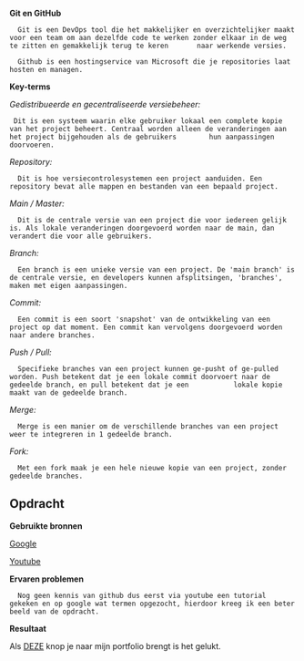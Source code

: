 **Git en GitHub**

      Git is een DevOps tool die het makkelijker en overzichtelijker maakt voor een team om aan dezelfde code te werken zonder elkaar in de weg te zitten en gemakkelijk terug te keren       naar werkende versies.

      Github is een hostingservice van Microsoft die je repositories laat hosten en managen.
   
**Key-terms**

*Gedistribueerde en gecentraliseerde versiebeheer:*

     Dit is een systeem waarin elke gebruiker lokaal een complete kopie van het project beheert. Centraal worden alleen de veranderingen aan het project bijgehouden als de gebruikers        hun aanpassingen doorvoeren.

*Repository:*

      Dit is hoe versiecontrolesystemen een project aanduiden. Een repository bevat alle mappen en bestanden van een bepaald project.
  
*Main / Master:*

      Dit is de centrale versie van een project die voor iedereen gelijk is. Als lokale veranderingen doorgevoerd worden naar de main, dan verandert die voor alle gebruikers.

 *Branch:*
 
      Een branch is een unieke versie van een project. De 'main branch' is de centrale versie, en developers kunnen afsplitsingen, 'branches', maken met eigen aanpassingen.

 *Commit:*
 
      Een commit is een soort 'snapshot' van de ontwikkeling van een project op dat moment. Een commit kan vervolgens doorgevoerd worden naar andere branches.

 *Push / Pull:*
 
      Specifieke branches van een project kunnen ge-pusht of ge-pulled worden. Push betekent dat je een lokale commit doorvoert naar de gedeelde branch, en pull betekent dat je een           lokale kopie maakt van de gedeelde branch.

*Merge:*

      Merge is een manier om de verschillende branches van een project weer te integreren in 1 gedeelde branch.

 *Fork:*
 
      Met een fork maak je een hele nieuwe kopie van een project, zonder gedeelde branches.

**Opdracht**
---

**Gebruikte bronnen**

[Google](https://google.nl)

[Youtube](https://youtube.com)

**Ervaren problemen**

      Nog geen kennis van github dus eerst via youtube een tutorial gekeken en op google wat termen opgezocht, hierdoor kreeg ik een beter beeld van de opdracht.

**Resultaat**

Als [DEZE](https://github.com/ZevWepster/Portfolio-Zev-Wepster) knop je naar mijn portfolio brengt is het gelukt.
